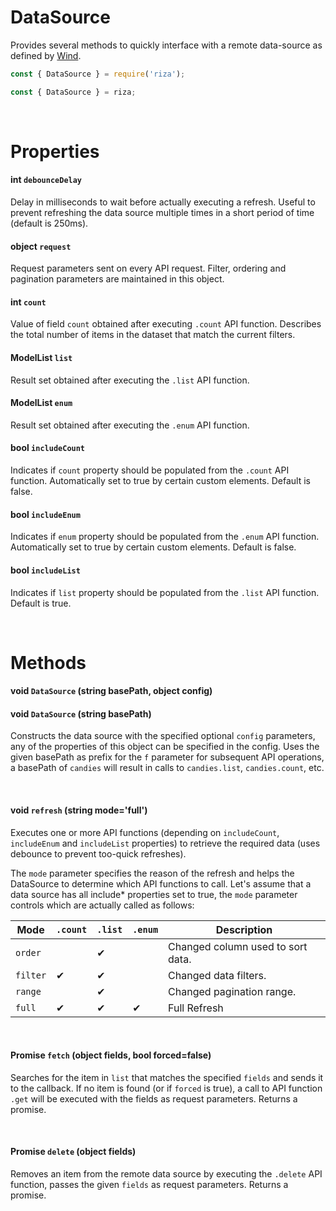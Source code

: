 # DataSource

Provides several methods to quickly interface with a remote data-source as defined by [Wind](./wind.md#data-sources).

```js
const { DataSource } = require('riza');
```

```js
const { DataSource } = riza;
```

<br/>

# Properties

#### int `debounceDelay`
Delay in milliseconds to wait before actually executing a refresh. Useful to prevent refreshing the data source multiple times in a short period of time (default is 250ms).

#### object `request`
Request parameters sent on every API request. Filter, ordering and pagination parameters are maintained in this object.

#### int `count`
Value of field `count` obtained after executing `.count` API function. Describes the total number of items in the dataset that match the current filters.

#### ModelList `list`
Result set obtained after executing the `.list` API function.

#### ModelList `enum`
Result set obtained after executing the `.enum` API function.

#### bool `includeCount`
Indicates if `count` property should be populated from the `.count` API function. Automatically set to true by certain custom elements. Default is false.

#### bool `includeEnum`
Indicates if `enum` property should be populated from the `.enum` API function. Automatically set to true by certain custom elements. Default is false.

#### bool `includeList`
Indicates if `list` property should be populated from the `.list` API function. Default is true.

<br/>

# Methods

#### void `DataSource` (string basePath, object config)
#### void `DataSource` (string basePath)

Constructs the data source with the specified optional `config` parameters, any of the properties of this object can be specified in the config. Uses the given basePath as prefix for the `f` parameter for subsequent API operations, a basePath of `candies` will result in calls to `candies.list`, `candies.count`, etc.

<br/>

#### void `refresh` (string mode='full')

Executes one or more API functions (depending on `includeCount`, `includeEnum` and `includeList` properties) to retrieve the required data (uses debounce to prevent too-quick refreshes).

The `mode` parameter specifies the reason of the refresh and helps the DataSource to determine which API functions to call. Let's assume that a data source has all include* properties set to true, the `mode` parameter controls which are actually called as follows:

| Mode |`.count`|`.list`|`.enum`|Description|
|------|--------|-------|------|------------|
|`order` | |✔| |Changed column used to sort data.
|`filter`|✔|✔| |Changed data filters.
|`range` | |✔| |Changed pagination range.
|`full`  |✔|✔|✔|Full Refresh

<br/>

#### Promise `fetch` (object fields, bool forced=false)

Searches for the item in `list` that matches the specified `fields` and sends it to the callback. If no item is found (or if `forced` is true), a call to API function `.get` will be executed with the fields as request parameters. Returns a promise.

<br/>

#### Promise `delete` (object fields)

Removes an item from the remote data source by executing the `.delete` API function, passes the given `fields` as request parameters. Returns a promise.
